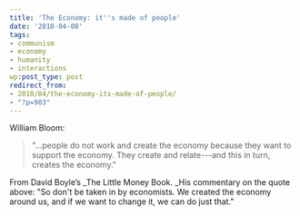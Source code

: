 ```yaml
---
title: 'The Economy: it''s made of people'
date: '2010-04-08'
tags:
- communism
- economy
- humanity
- interactions
wp:post_type: post
redirect_from:
- 2010/04/the-economy-its-made-of-people/
- "?p=903"
---
```


William Bloom:

> "...people do not work and create the economy because they want to support the economy. They create and relate---and this in turn, creates the economy."

From David Boyle’s _The Little Money Book. _His commentary on the quote above: "So don't be taken in by economists. We created the economy around us, and if we want to change it, we can do just that."
